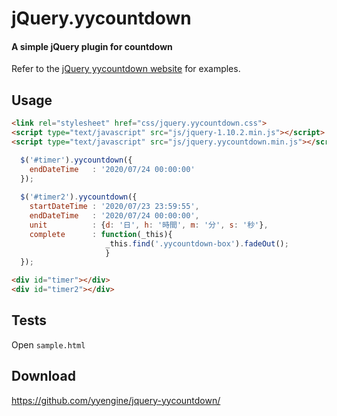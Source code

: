 # jQuery.yycountdown
#### A simple jQuery plugin for countdown

Refer to the [jQuery yycountdown website](http://yyengine.jp/jquery-yycountdown/) for examples.

## Usage
``` html
<link rel="stylesheet" href="css/jquery.yycountdown.css">
<script type="text/javascript" src="js/jquery-1.10.2.min.js"></script>
<script type="text/javascript" src="js/jquery.yycountdown.min.js"></script>
```

``` javascript
  $('#timer').yycountdown({
    endDateTime   : '2020/07/24 00:00:00'
  });
  
  $('#timer2').yycountdown({
    startDateTime : '2020/07/23 23:59:55',
    endDateTime   : '2020/07/24 00:00:00',
    unit          : {d: '日', h: '時間', m: '分', s: '秒'},
    complete      : function(_this){
                     _this.find('.yycountdown-box').fadeOut();
                     }
  });
```

``` html
<div id="timer"></div>
<div id="timer2"></div>
```

## Tests
Open `sample.html`

## Download
https://github.com/yyengine/jquery-yycountdown/
